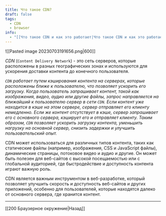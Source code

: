 ```yaml
---
title: Что такое CDN?
draft: false
tags:
  - CDN
  - browser
info:
  - "[[Что такое CDN и как это работает|Что такое CDN и как это работает?]]"
---
```

![[Pasted image 20230703191656.png|600]]

_CDN_ (`Content Delivery Network`) - это сеть серверов, которые расположены в разных географических зонах и используются для ускорения доставки контента до конечного пользователя.

_`CDN` работает путем кэширования контента на серверах, которые расположены ближе к пользователю, что позволяет ускорить его загрузку. Когда пользователь запрашивает контент, такой как изображения, видео, аудио или другие файлы, запрос направляется на ближайший к пользователю сервер в сети `CDN`. Если контент уже находится в кэше на этом сервере, сервер отправляет его клиенту немедленно. Если же контент отсутствует в кэше, сервер запрашивает его с основного сервера, кэширует его и отправляет клиенту. Таким образом, `CDN` позволяет ускорить загрузку контента, уменьшить нагрузку на основной сервер, снизить задержки и улучшить пользовательский опыт._

CDN может использоваться для различных типов контента, таких как статические файлы (например, изображения, CSS и JavaScript файлы), динамические страницы, потоковое видео и аудио и другие. Он может быть полезен для веб-сайтов с высокой посещаемостью или с глобальной аудиторией, где быстродействие и доступность контента играют важную роль.

CDN является важным инструментом в веб-разработке, который позволяет улучшить скорость и доступность веб-сайтов и других приложений, особенно для пользователей, которые находятся далеко от основного сервера, где хранится контент.

---

[[200 Браузерное окружение|Назад]]